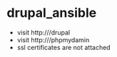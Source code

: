 # drupal_ansible
- visit http://<pub-ip>/drupal
- visit http://<pub-ip>/phpmydamin
- ssl certificates are not attached

